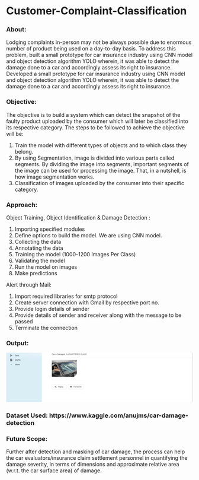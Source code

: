 # Customer-Complaint-Classification
<h3><b>About:</b></h3>
Lodging complaints in-person may not be always possible due to enormous number of product being used on a day-to-day basis. To address this problem, built a small prototype for car insurance industry using CNN model and object detection algorithm YOLO wherein, it was able to detect the damage done to a car and accordingly assess its right to insurance. Developed a small prototype for car insurance industry using CNN model and object detection algorithm YOLO wherein, it was able to detect the damage done to a car and accordingly assess its right to insurance. 

<h3><b>Objective: </b></h3>
The objective is to build a system which can detect the snapshot of the faulty product uploaded by the consumer which will later be classified into its respective category. The steps to be followed to achieve the objective will be:

1. Train the model with different types of objects and to which class they belong.
2. By using Segmentation, image is divided into various parts called segments. By dividing the image into segments, important segments of the image can be used for processing the image. That, in a nutshell, is how image segmentation works.
3. Classification of images uploaded by the consumer into their specific category.

<h3><b>Approach: </b></h3>
Object Training, Object Identification & Damage Detection : 

1. Importing specified modules
2. Define options to build the model. We are using CNN model.
3. Collecting the data
4. Annotating the data
5. Training the model (1000-1200 Images Per Class)
6. Validating the model
7. Run the model on images
8. Make predictions

Alert through Mail:
1. Import required libraries for smtp protocol
2. Create server connection with Gmail by respective port no.
3. Provide login details of sender
4. Provide details of sender and receiver along with the message to be passed
5. Terminate the connection

<h3><b>Output: </b></h3>

![](static/images/1.png)

<h3><b>Dataset Used: https://www.kaggle.com/anujms/car-damage-detection</b></h3>

<h3><b>Future Scope: </b></h3>
Further after detection and masking of car damage, the process can help the car evaluators/insurance claim settlement personnel in quantifying the damage severity, in terms of dimensions and approximate relative area (w.r.t. the car surface area) of damage.

